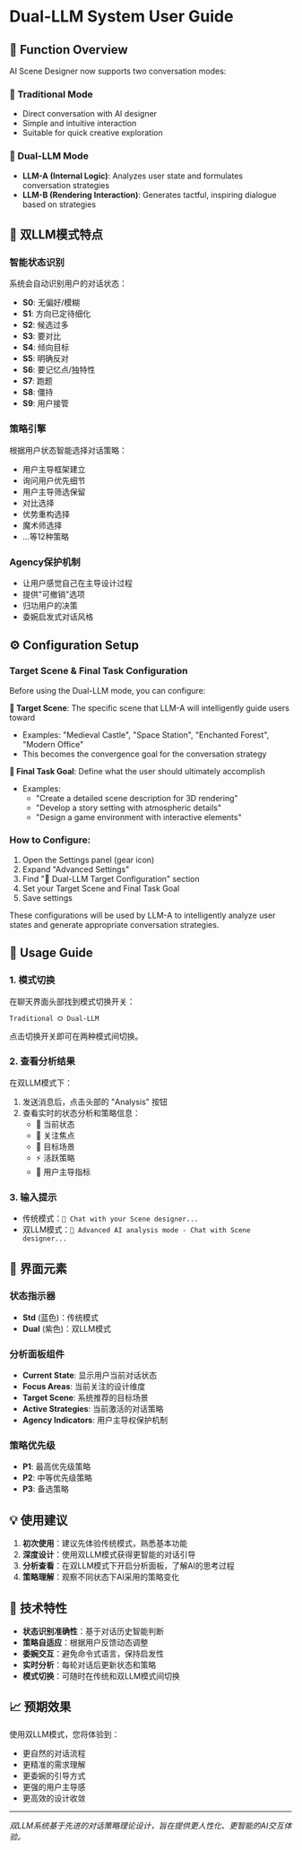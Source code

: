 # Dual-LLM System User Guide

## 🧠 Function Overview

AI Scene Designer now supports two conversation modes:

### 📝 Traditional Mode
- Direct conversation with AI designer
- Simple and intuitive interaction
- Suitable for quick creative exploration

### 🧠 Dual-LLM Mode  
- **LLM-A (Internal Logic)**: Analyzes user state and formulates conversation strategies
- **LLM-B (Rendering Interaction)**: Generates tactful, inspiring dialogue based on strategies

## 🎯 双LLM模式特点

### 智能状态识别
系统会自动识别用户的对话状态：
- **S0**: 无偏好/模糊
- **S1**: 方向已定待细化  
- **S2**: 候选过多
- **S3**: 要对比
- **S4**: 倾向目标
- **S5**: 明确反对
- **S6**: 要记忆点/独特性
- **S7**: 跑题
- **S8**: 僵持
- **S9**: 用户接管

### 策略引擎
根据用户状态智能选择对话策略：
- 用户主导框架建立
- 询问用户优先细节
- 用户主导筛选保留
- 对比选择
- 优势重构选择
- 魔术师选择
- ...等12种策略

### Agency保护机制
- 让用户感觉自己在主导设计过程
- 提供"可撤销"选项
- 归功用户的决策
- 委婉启发式对话风格

## ⚙️ Configuration Setup

### Target Scene & Final Task Configuration
Before using the Dual-LLM mode, you can configure:

**🎯 Target Scene**: The specific scene that LLM-A will intelligently guide users toward
- Examples: "Medieval Castle", "Space Station", "Enchanted Forest", "Modern Office"
- This becomes the convergence goal for the conversation strategy

**🎯 Final Task Goal**: Define what the user should ultimately accomplish
- Examples: 
  - "Create a detailed scene description for 3D rendering"
  - "Develop a story setting with atmospheric details"
  - "Design a game environment with interactive elements"

### How to Configure:
1. Open the Settings panel (gear icon)
2. Expand "Advanced Settings"
3. Find "🎯 Dual-LLM Target Configuration" section
4. Set your Target Scene and Final Task Goal
5. Save settings

These configurations will be used by LLM-A to intelligently analyze user states and generate appropriate conversation strategies.

## 🚀 Usage Guide

### 1. 模式切换
在聊天界面头部找到模式切换开关：
```
Traditional ⭘ Dual-LLM
```
点击切换开关即可在两种模式间切换。

### 2. 查看分析结果
在双LLM模式下：
1. 发送消息后，点击头部的 "Analysis" 按钮
2. 查看实时的状态分析和策略信息：
   - 🧠 当前状态
   - 🎯 关注焦点 
   - 🎪 目标场景
   - ⚡ 活跃策略
   - 👤 用户主导指标

### 3. 输入提示
- 传统模式：`💬 Chat with your Scene designer...`
- 双LLM模式：`🧠 Advanced AI analysis mode - Chat with Scene designer...`

## 🎨 界面元素

### 状态指示器
- **Std** (蓝色)：传统模式
- **Dual** (紫色)：双LLM模式

### 分析面板组件
- **Current State**: 显示用户当前对话状态
- **Focus Areas**: 当前关注的设计维度
- **Target Scene**: 系统推荐的目标场景
- **Active Strategies**: 当前激活的对话策略
- **Agency Indicators**: 用户主导权保护机制

### 策略优先级
- **P1**: 最高优先级策略
- **P2**: 中等优先级策略  
- **P3**: 备选策略

## 💡 使用建议

1. **初次使用**：建议先体验传统模式，熟悉基本功能
2. **深度设计**：使用双LLM模式获得更智能的对话引导
3. **分析查看**：在双LLM模式下开启分析面板，了解AI的思考过程
4. **策略理解**：观察不同状态下AI采用的策略变化

## 🔧 技术特性

- **状态识别准确性**：基于对话历史智能判断
- **策略自适应**：根据用户反馈动态调整
- **委婉交互**：避免命令式语言，保持启发性
- **实时分析**：每轮对话后更新状态和策略
- **模式切换**：可随时在传统和双LLM模式间切换

## 📈 预期效果

使用双LLM模式，您将体验到：
- 更自然的对话流程
- 更精准的需求理解
- 更委婉的引导方式
- 更强的用户主导感
- 更高效的设计收敛

---

*双LLM系统基于先进的对话策略理论设计，旨在提供更人性化、更智能的AI交互体验。*
